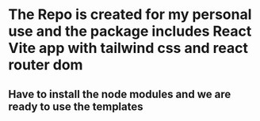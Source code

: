 # The Repo is created for my personal use and the package includes React Vite app with tailwind css and react router dom

## Have to install the node modules and we are ready to use the templates
